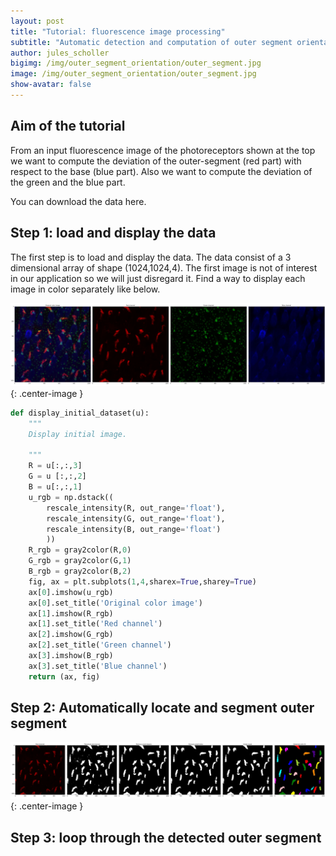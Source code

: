 ```yaml
---
layout: post
title: "Tutorial: fluorescence image processing"
subtitle: "Automatic detection and computation of outer segment orientation"
author: jules_scholler
bigimg: /img/outer_segment_orientation/outer_segment.jpg
image: /img/outer_segment_orientation/outer_segment.jpg
show-avatar: false
---
```


## Aim of the tutorial

From an input fluorescence image of the photoreceptors shown at the top we want to compute the deviation of the outer-segment (red part) with respect to the base (blue part). Also we want to compute the deviation of the green and the blue part.

You can download the data here.


## Step 1: load and display the data

The first step is to load and display the data. The data consist of a 3 dimensional array of shape (1024,1024,4). The first image is not of interest in our application so we will just disregard it. Find a way to display each image in color separately like below.

![Outer segment](../img/outer_segment_orientation/outer_segment_separate.jpg){: .center-image }

```Python
def display_initial_dataset(u):
    """
    Display initial image.
    
    """
    R = u[:,:,3]
    G = u [:,:,2]
    B = u[:,:,1]
    u_rgb = np.dstack((
        rescale_intensity(R, out_range='float'),
        rescale_intensity(G, out_range='float'),
        rescale_intensity(B, out_range='float')
        ))
    R_rgb = gray2color(R,0)
    G_rgb = gray2color(G,1)
    B_rgb = gray2color(B,2)
    fig, ax = plt.subplots(1,4,sharex=True,sharey=True)
    ax[0].imshow(u_rgb)
    ax[0].set_title('Original color image')
    ax[1].imshow(R_rgb)
    ax[1].set_title('Red channel')
    ax[2].imshow(G_rgb)
    ax[2].set_title('Green channel')
    ax[3].imshow(B_rgb)
    ax[3].set_title('Blue channel')
    return (ax, fig)
``` 

## Step 2: Automatically locate and segment outer segment

![Outer segment](../img/outer_segment_orientation/segmentation_results.jpg){: .center-image }

## Step 3: loop through the detected outer segment
